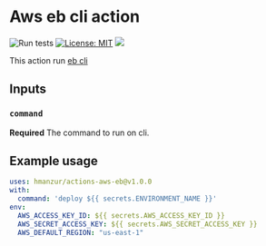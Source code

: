 # Aws eb cli action

![Run tests](https://github.com/hmanzur/actions-aws-eb/workflows/Run%20tests/badge.svg)
[![License: MIT](https://img.shields.io/badge/License-MIT-yellow.svg)](https://github.com/hmanzur/actions-aws-eb/blob/master/LICENCE)
[![](https://img.shields.io/static/v1?label=Github%20Actions%20Hackathon%202020&message=Winner&logo=github&color=%23100637)](https://githubhackathon.com)

This action run [eb cli](https://docs.aws.amazon.com/elasticbeanstalk/latest/dg/eb-cli3.html)

## Inputs

### `command`

**Required** The command to run on cli.

## Example usage

```YAML
uses: hmanzur/actions-aws-eb@v1.0.0
with:
  command: 'deploy ${{ secrets.ENVIRONMENT_NAME }}'
env:
  AWS_ACCESS_KEY_ID: ${{ secrets.AWS_ACCESS_KEY_ID }}
  AWS_SECRET_ACCESS_KEY: ${{ secrets.AWS_SECRET_ACCESS_KEY }}
  AWS_DEFAULT_REGION: "us-east-1"
```
